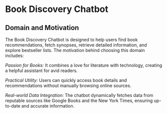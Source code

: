 # Book Discovery Chatbot
## Domain and Motivation
The Book Discovery Chatbot is designed to help users find book recommendations, fetch synopses, retrieve detailed information, and explore bestseller lists. The motivation behind choosing this domain includes:

*Passion for Books:* It combines a love for literature with technology, creating a helpful assistant for avid readers.

*Practical Utility:* Users can quickly access book details and recommendations without manually browsing online sources.

*Real-world Data Integration:* The chatbot dynamically fetches data from reputable sources like Google Books and the New York Times, ensuring up-to-date and accurate information.
